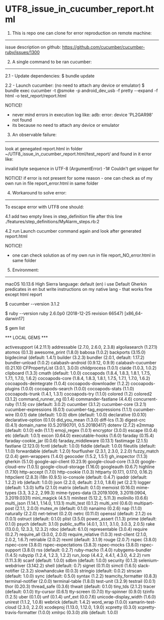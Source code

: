 # UTF8_issue_in_cucumber_report.html


1. This is repo one can clone for error reproduction on remote machine:
----------------------------------------------------------------------------------
issue description on github: https://github.com/cucumber/cucumber-ruby/issues/1300

2. A single command to be ran cucumber:
------------------------------------------------
2.1 - Update dependencies:
$ bundle update

2.2 - Launch cucumber: (no need to attach any device or emulator)
$ bundle exec cucumber -t @smoke -p android_dev_usb -f pretty --expand -f html -o test_report/report.html

NOTICE!
- never mind errors in execution log like:
adb: error: device 'PL2GAR98' not found
- its because no need to attach any device or emulator

3. An observable failure:
----------------------------
look at genegated report.html in folder ~/UTF8_issue_in_cucumber_report.html/test_report/
and found in it error like:

invalid byte sequence in UTF-8 (ArgumentError)
-1# Couldn't get snippet for 

NOTICE!
if error is not present for some reason - one can check as of my own run in file report_error.html in same folder



4. Workaround to solve error:
 ---------------------------------
 
 To escape error with UTF8 one should:

4.1 add two empty lines in step_definition file after this line 
 ./features/step_definitions/MyAlarm_steps.rb:2

4.2 run Launch cucumber command again and look after generated report.html

NOTICE!
- one can check solution as of my own run in file report_NO_error.html in same folder


5. Environment:
------------------

macOS 10.13.6 High Sierra
language: default (en)
i use Default Gherkin predicates in en but write instructions on my native lang - that works fine except html report


$ cucumber --version
3.1.2

$ ruby --version 
ruby 2.6.0p0 (2018-12-25 revision 66547) [x86_64-darwin17]

$ gem list

*** LOCAL GEMS ***

activesupport (4.2.11.1)
addressable (2.7.0, 2.6.0, 2.3.8)
algoliasearch (1.27.1)
atomos (0.1.3)
awesome_print (1.8.0)
babosa (1.0.2)
backports (3.15.0)
bigdecimal (default: 1.4.1)
builder (3.2.3)
bundler (2.0.1, default: 1.17.2)
bundler-unload (1.0.2)
calabash-android (0.9.12, 0.9.9)
calabash-cucumber (0.21.10)
CFPropertyList (3.0.1, 3.0.0)
childprocess (1.0.1)
claide (1.0.3, 1.0.2)
clipboard (1.3.3)
cmath (default: 1.0.0)
cocoapods (1.8.4, 1.8.3, 1.8.1, 1.7.5, 1.7.1, 1.7.0, 1.6.2)
cocoapods-core (1.8.4, 1.8.3, 1.8.1, 1.7.5, 1.7.1, 1.7.0, 1.6.2)
cocoapods-deintegrate (1.0.4)
cocoapods-downloader (1.2.2)
cocoapods-plugins (1.0.0)
cocoapods-search (1.0.0)
cocoapods-stats (1.1.0)
cocoapods-trunk (1.4.1, 1.3.1)
cocoapods-try (1.1.0)
colored (1.2)
colored2 (3.1.2)
command_runner_ng (0.1.4)
commander-fastlane (4.4.6)
concurrent-ruby (1.1.5)
csv (default: 3.0.2)
cucumber (3.1.2)
cucumber-core (3.2.1)
cucumber-expressions (6.0.1)
cucumber-tag_expressions (1.1.1)
cucumber-wire (0.0.1)
date (default: 1.0.0)
dbm (default: 1.0.0)
declarative (0.0.10)
declarative-option (0.1.0)
did_you_mean (1.3.0)
diff-lcs (1.3)
digest-crc (0.4.1)
domain_name (0.5.20190701, 0.5.20180417)
dotenv (2.7.2)
e2mmap (default: 0.1.0)
edn (1.1.1)
emoji_regex (1.0.1)
encryptor (3.0.0)
escape (0.0.4)
etc (default: 1.0.1)
excon (0.64.0)
executable-hooks (1.6.0)
faraday (0.15.4)
faraday-cookie_jar (0.0.6)
faraday_middleware (0.13.1)
fastimage (2.1.5)
fastlane (2.123.0)
fcntl (default: 1.0.0)
fiddle (default: 1.0.0)
fileutils (default: 1.1.0)
forwardable (default: 1.2.0)
fourflusher (2.3.1, 2.3.0, 2.2.0)
fuzzy_match (2.0.4)
gem-wrappers (1.4.0)
geocoder (1.5.2, 1.5.1)
gh_inspector (1.1.3)
gherkin (5.1.0)
google-api-client (0.23.9)
google-cloud-core (1.3.0)
google-cloud-env (1.0.5)
google-cloud-storage (1.16.0)
googleauth (0.6.7)
highline (1.7.10)
http-accept (1.7.0)
http-cookie (1.0.3)
httparty (0.17.1, 0.17.0, 0.16.2)
httpclient (2.8.3)
i18n (0.9.5)
io-console (default: 0.4.7)
ipaddr (default: 1.2.2)
irb (default: 1.0.0)
json (2.2.0, default: 2.1.0, 1.8.6)
jwt (2.2.1)
logger (default: 1.3.0)
luffa (2.1.0)
matrix (default: 0.1.0)
memoist (0.16.0)
mime-types (3.3, 3.2.2, 2.99.3)
mime-types-data (3.2019.1009, 3.2019.0904, 3.2019.0331)
mini_magick (4.5.1)
minitest (5.12.2, 5.11.3)
molinillo (0.6.6)
multi_json (1.14.1, 1.14.0, 1.13.1)
multi_test (0.1.2)
multi_xml (0.6.0)
multipart-post (2.1.1, 2.0.0)
mutex_m (default: 0.1.0)
nanaimo (0.2.6)
nap (1.1.0)
naturally (2.2.0)
net-telnet (0.2.0)
netrc (0.11.0)
openssl (default: 2.1.2)
os (1.0.1)
ostruct (default: 0.1.0)
plist (3.5.0)
power_assert (1.1.3)
prime (default: 0.1.0)
psych (default: 3.1.0)
public_suffix (4.0.1, 3.1.1, 3.1.0, 3.0.3, 2.0.5)
rake (13.0.0, 12.3.3, 12.3.2)
rdoc (default: 6.1.0)
representable (3.0.4)
require (0.2.7)
require_all (3.0.0, 2.0.0)
require_relative (1.0.3)
rest-client (2.1.0, 2.0.2, 1.6.7)
retriable (2.0.2)
rexml (default: 3.1.9)
rouge (2.0.7)
rspec (3.8.0)
rspec-core (3.8.0)
rspec-expectations (3.8.3)
rspec-mocks (3.8.0)
rspec-support (3.8.0)
rss (default: 0.2.7)
ruby-macho (1.4.0)
rubygems-bundler (1.4.5)
rubyzip (1.2.4, 1.2.3, 1.2.2)
run_loop (4.4.2, 4.4.1, 4.3.0, 4.2.2)
rvm (1.11.3.9)
scanf (default: 1.0.0)
sdbm (default: 1.0.0)
security (0.1.3)
selenium-webdriver (3.142.2)
shell (default: 0.7)
signet (0.11.0)
simctl (1.6.5)
slack-notifier (2.3.2)
slowhandcuke (0.0.3)
stringio (default: 0.0.2)
strscan (default: 1.0.0)
sync (default: 0.5.0)
syntax (1.2.2)
teamcity_formatter (0.8.3)
terminal-notifier (2.0.0)
terminal-table (1.8.0)
test-unit (3.2.9)
testrail (0.0.1)
thor (0.20.3)
thread_safe (0.3.6)
thwait (default: 0.1.0)
tiny_tds (2.1.2)
tracer (default: 0.1.0)
tty-cursor (0.6.1)
tty-screen (0.7.0)
tty-spinner (0.9.0)
tzinfo (1.2.5)
uber (0.1.0)
unf (0.1.4)
unf_ext (0.0.7.6)
unicode-display_width (1.6.0)
unirest (1.1.2, 1.0.8)
webrick (default: 1.4.2)
word_wrap (1.0.0)
xamarin-test-cloud (2.3.0, 2.2.0)
xcodeproj (1.13.0, 1.12.0, 1.9.0)
xcpretty (0.3.0)
xcpretty-travis-formatter (1.0.0)
xmlrpc (0.3.0)
zlib (default: 1.0.0)

